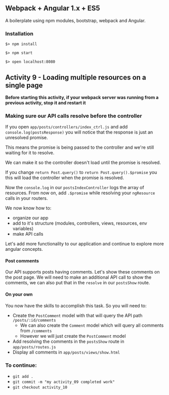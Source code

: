 ## Webpack + Angular 1.x + ES5

A boilerplate using npm modules, bootstrap, webpack and Angular.

### Installation

`$> npm install`

`$> npm start`

`$> open localhost:8080`

## Activity 9 - Loading multiple resources on a single page

**Before starting this activity, if your webpack server was running from a previous activity, stop it and restart it**

### Making sure our API calls resolve before the controller

If you open `app/posts/controllers/index_ctrl.js` and add `console.log(postsResponse)` you will notice
that the response is just an unresolved promise.

This means the promise is being passed to the controller and we're still waiting for it to resolve.

We can make it so the controller doesn't load until the promise is resolved.

If you change `return Post.query()` to `return Post.query().$promise` you this will load the controller 
when the promise is resolved.

Now the `console.log` in our `postsIndexController` logs the array of resources.
From now on, add `.$promise` while resolving your `ngResource` calls in your routers.

We now know how to:

* organize our app
* add to it's structure (modules, controllers, views, resources, env variables)
* make API calls

Let's add more functionality to our application and continue to explore more angular concepts.

#### Post comments

Our API supports posts having comments.  Let's show these comments on the post page.
We will need to make an additional API call to show the comments, we can also put that in the `resolve` in our `postsShow` route.

#### On your own

You now have the skills to accomplish this task.  So you will need to:

* Create the `PostComment` model with that will query the API path `/posts/:id/comments`
  * We can also create the `Comment` model which will query all comments from `/comments`
  * However we will just create the `PostComment` model
* Add resolving the comments in the `postsShow` route in `app/posts/routes.js`
* Display all comments in `app/posts/views/show.html`


### To continue:

* `git add .`
* `git commit -m "my activity_09 completed work"`
* `git checkout activity_10`



